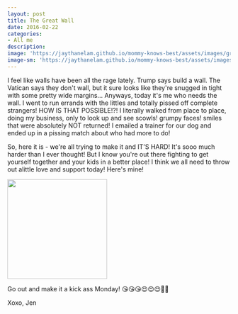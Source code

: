 ```yaml
---
layout: post
title: The Great Wall
date: 2016-02-22
categories:
- All me
description:
image: 'https://jaythanelam.github.io/mommy-knows-best/assets/images/great-wall.jpg'
image-sm: 'https://jaythanelam.github.io/mommy-knows-best/assets/images/great-wall.jpg'
---
```


I feel like walls have been all the rage lately. Trump says build a wall. The Vatican says they don't wall, but it sure looks like they're snugged in tight with some pretty wide margins... Anyways, today it's me who needs the wall. I went to run errands with the littles and totally pissed off complete strangers! HOW IS THAT POSSIBLE!?! I literally walked from place to place, doing my business, only to look up and see scowls! grumpy faces! smiles that were absolutely NOT returned! I emailed a trainer for our dog and ended up in a pissing match about who had more to do!

So, here it is - we're all trying to make it and IT'S HARD! It's sooo much harder than I ever thought! But I know you're out there fighting to get yourself together and your kids in a better place! I think we all need to throw out alittle love and support today! Here's mine!

<img src="https://jaythanelam.github.io/mommy-knows-best/assets/images/great-wall-mine.jpeg" style="width: 225px;"/>

Go out and make it a kick ass Monday! 😘😘😘😍😍😍👏👏

Xoxo,
Jen
